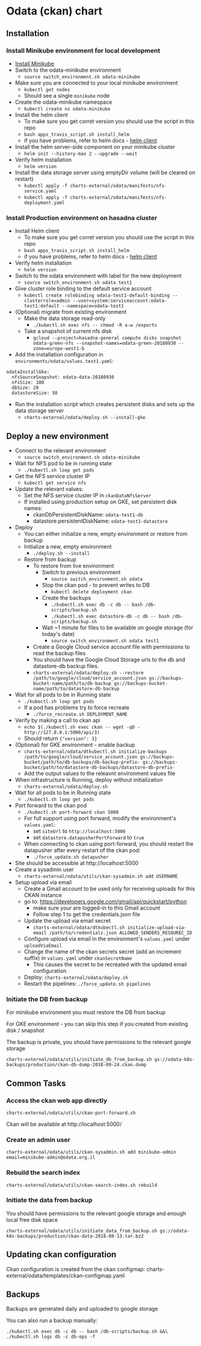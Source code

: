 # Odata (ckan) chart

## Installation

### Install Minikube environment for local development

* [Install Minikube](https://kubernetes.io/docs/tasks/tools/install-minikube/)
* Switch to the odata-minikube environment
  * `source switch_environment.sh odata-minikube`
* Make sure you are connected to your local minikube environment
  * `kubectl get nodes`
  * Should see a single `minikube` node
* Create the odata-minikube namespace
  * `kubectl create ns odata-minikube`
* Install the helm client
  * To make sure you get corret version you should use the script in this repo
  * `bash apps_travis_script.sh install_helm`
  * if you have problems, refer to helm docs - [helm client](https://docs.helm.sh/using_helm/#installing-the-helm-client)
* Install the helm server-side component on your minikube cluster
  * `helm init --history-max 2 --upgrade --wait`
* Verify helm installation
  * `helm version`
* Install the data storage server using emptyDir volume (will be cleared on restart)
  * `kubectl apply -f charts-external/odata/manifests/nfs-service.yaml`
  * `kubectl apply -f charts-external/odata/manifests/nfs-deployment.yaml`

### Install Production environment on hasadna cluster

* Install Helm client
  * To make sure you get corret version you should use the script in this repo
  * `bash apps_travis_script.sh install_helm`
  * if you have problems, refer to helm docs - [helm client](https://docs.helm.sh/using_helm/#installing-the-helm-client)
* Verify helm installation
  * `helm version`
* Switch to the odata environment with label for the new deployment
  * `source switch_environment.sh odata test1`
* Give cluster role binding to the default service account
  * `kubectl create rolebinding odata-test1-default-binding --clusterrole=admin --user=system:serviceaccount:odata-test1:default --namespace=odata-test1`
* (Optional) migrate from existing environment
  * Make the data storage read-only
    * `./kubectl.sh exec nfs -- chmod -R a-w /exports`
  * Take a snapshot of current nfs disk
    * `gcloud --project=hasadna-general compute disks snapshot odata-green-nfs --snapshot-names=odata-green-20180930 --zone=europe-west1-b`
* Add the installation configuration in `environments/odata/values.test1.yaml`:
```
odataInstallGke:
  nfsSourceSnapshot: odata-data-20180930
  nfsSize: 100
  dbSize: 20
  datastoreSize: 50
```
* Run the installation script which creates persistent disks and sets up the data storage server
  * `charts-external/odata/deploy.sh --install-gke`

## Deploy a new environment

* Connect to the relevant environment
  * `source switch_environment.sh odata-minikube`
* Wait for NFS pod to be in running state
  * `./kubectl.sh loop get pods`
* Get the NFS service cluster IP
  * `kubectl get service nfs`
* Update the relevant values:
  * Set the NFS service cluster IP in `ckanDataNfsServer`
  * If installed using production setup on GKE, set persistent disk names:
    * ckanDbPersistentDiskName: `odata-test1-db`
    * datastore.persistentDiskName: `odata-test1-datastore`
* Deploy
  * You can either initialize a new, empty environment or restore from backup
  * Initialize a new, empty environment
    * `./deploy.sh --install`
  * Restore from backup
    * To restore from live environment
      * Switch to previous environment
        * `source switch_environment.sh odata`
      * Stop the ckan pod - to prevent writes to DB
        * `kubectl delete deployment ckan`
      * Create the backups
        * `./kubectl.sh exec db -c db -- bash /db-scripts/backup.sh`
        * `./kubectl.sh exec datastore-db -c db -- bash /db-scripts/backup.sh`
      * Wait ~1 minute for files to be available on google storage (for today's date)
        * `source switch_environment.sh odata test1`
    * Create a Google Cloud service account file with permissions to read the backup files
    * You should have the Google Cloud Storage urls to the db and datastore-db backup files.
    * `charts-external/odata/deploy.sh --restore /path/to/google/cloud/service_account.json gs://backups-bucket-name/path/to/db-backup gs://backups-bucket-name/path/to/datastore-db-backup`
* Wait for all pods to be in Running state
  * `./kubectl.sh loop get pods`
  * If a pod has problems try to force recreate
    * `./force_recreate.sh DEPLOYMENT_NAME`
* Verify by making a call to ckan api
  * `echo $(./kubectl.sh exec ckan -- wget -qO - http://127.0.0.1:5000/api/3)`
  * Should return `{"version": 3}`
* (Optional) for GKE environment - enable backup
  * `charts-external/odata/dtkubectl.sh initialize-backups /path/to/google/cloud/service_account.json gs://backups-bucket/path/to/db-backups/db-backup-prefix- gs://backups-bucket/path/to/datastore-db-backups/datastore-db-prefix-`
  * Add the output values to the releavnt environment values file
* When infrastructure is Running, deploy without initialization
    * `charts-external/odata/deploy.sh`
* Wait for all pods to be in Running state
  * `./kubectl.sh loop get pods`
* Port forward to the ckan pod
  * `./kubectl.sh port-forward ckan 5000`
  * For full support using port forward, modify the environment's `values.yaml`:
    * set `siteUrl` to `http://localhost:5000`
    * set `datastore.datapusherPortForward` to `true`
  * When connecting to ckan using port-forward, you should restart the datapusher after every restart of the ckan pod:
    * `./force_update.sh datapusher`
* Site should be accessible at http://localhost:5000
* Create a sysadmin user
  * `charts-external/odata/utils/ckan-sysadmin.sh add USERNAME`
* Setup upload via email
  * Create a Gmail account to be used only for receiving uploads for this CKAN instance
  * go to: https://developers.google.com/gmail/api/quickstart/python
    * make sure your are logged-in to this Gmail account
    * Follow step 1 to get the credentials.json file
  * Update the upload via email secret
    * `charts-external/odata/dtkubectl.sh initialize-upload-via-email /path/to/credentials.json ALLOWED_SENDERS_RESOUREC_ID`
  * Configure upload via email in the environment's `values.yaml` under `uploadViaEmail`
  * Change the name of the ckan secrets secret (add an increment suffix) in `values.yaml` under `ckanSecretName`
    * This causes the secret to be recreated with the updated email configuration
  * Deploy: `charts-external/odata/deploy.sh`
  * Restart the pipelines: `./force_update.sh pipelines`

### Initiate the DB from backup

For minikube environment you must restore the DB from backup

For GKE environment - you can skip this step if you created from existing disk / snapshot

The backup is private, you should have permissions to the relevant google storage

```
charts-external/odata/utils/initiate_db_from_backup.sh gs://odata-k8s-backups/production/ckan-db-dump-2018-09-24.ckan.dump
```

## Common Tasks

### Access the ckan web app directly

```
charts-external/odata/utils/ckan-port-forward.sh
```

Ckan will be available at http://localhost:5000/

### Create an admin user

```
charts-external/odata/utils/ckan-sysadmin.sh add minikube-admin email=minikube-admin@odata.org.il
```

### Rebuild the search index

```
charts-external/odata/utils/ckan-search-index.sh rebuild
```

### Initiate the data from backup

You should have permissions to the relevant google storage and enough local free disk space

```
charts-external/odata/utils/initiate_data_from_backup.sh gs://odata-k8s-backups/production/ckan-data-2018-08-13.tar.bz2
```

## Updating ckan configuration

Ckan configuration is created from the ckan configmap: charts-external/odata/templates/ckan-configmap.yaml

## Backups

Backups are generated daily and uploaded to google storage

You can also run a backup manually:

```
./kubectl.sh exec db -c db -- bash /db-scripts/backup.sh &&\
./kubectl.sh logs db -c db-ops -f
```
